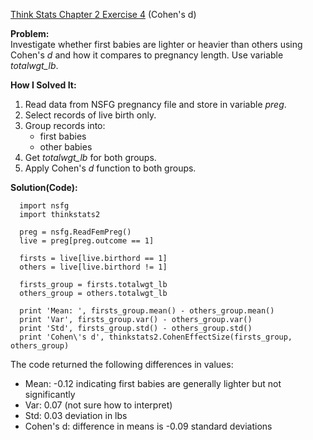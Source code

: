 [Think Stats Chapter 2 Exercise 4](http://greenteapress.com/thinkstats2/html/thinkstats2003.html#toc24) (Cohen's d)

**Problem:**  
Investigate whether first babies are lighter or heavier than others using Cohen's *d* and how it compares to pregnancy length. Use variable *totalwgt_lb*.

**How I Solved It:**  
1. Read data from NSFG pregnancy file and store in variable *preg*.  
2. Select records of live birth only.  
3. Group records into:  
    * first babies  
    * other babies  
4. Get *totalwgt_lb* for both groups.  
5. Apply Cohen's *d* function to both groups.  

**Solution(Code):**

      import nsfg  
      import thinkstats2

      preg = nsfg.ReadFemPreg()  
      live = preg[preg.outcome == 1]

      firsts = live[live.birthord == 1]  
      others = live[live.birthord != 1]

      firsts_group = firsts.totalwgt_lb  
      others_group = others.totalwgt_lb

      print 'Mean: ', firsts_group.mean() - others_group.mean()  
      print 'Var', firsts_group.var() - others_group.var()  
      print 'Std', firsts_group.std() - others_group.std()  
      print 'Cohen\'s d', thinkstats2.CohenEffectSize(firsts_group, others_group)  

The code returned the following differences in values:
* Mean: -0.12 indicating first babies are generally lighter but not significantly
* Var: 0.07 (not sure how to interpret)
* Std: 0.03 deviation in lbs
* Cohen's d: difference in means is -0.09 standard deviations 
